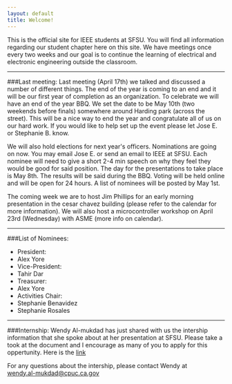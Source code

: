 ```yaml
---
layout: default
title: Welcome!
---
```

This is the official site for IEEE students at SFSU. You will find all information regarding our student chapter here on this site. We have meetings once every two weeks and our goal is to continue the learning of electrical and electronic engineering outside the classroom.

---
###Last meeting:
Last meeting (April 17th) we talked and discussed a number of different things. The end of the year is coming to an end and it will be our first year of completion as an organization. To celebrate we will have an end of the year BBQ. We set the date to be May 10th (two weekends before finals) somewhere around Harding park (across the street). This will be a nice way to end the year and congratulate all of us on our hard work. If you would like to help set up the event please let Jose E. or Stephanie B. know. 

We will also hold elections for next year's officers. Nominations are going on now. You may email Jose E. or send an email to IEEE at SFSU. Each nominee will need to give a short 2-4 min speech on why they feel they would be good for said position. The day for the presentations to take place is May 8th. The results will be said during the BBQ. Voting will be held online and will be open for 24 hours. A list of nominees will be posted by May 1st. 

The coming week we are to host Jim Phillips for an early morning presentation in the cesar chavez building (please refer to the calendar for more information). We will also host a microcontroller workshop on April 23rd (Wednesday) with ASME (more info on calendar). 

---
###List of Nominees:
* President:
 * Alex Yore 
* Vice-President:
 * Tahir Dar
* Treasurer:
 * Alex Yore
* Activities Chair:
 * Stephanie Benavidez
 * Stephanie Rosales

---
###Internship:
Wendy Al-mukdad has just shared with us the intership information that she spoke about at her presentation at SFSU. Please take a took at the document and I encourage as many of you to apply for this oppertunity. Here is the [link](https://drive.google.com/file/d/0B6KBsfrX-FTGSUtGZTdVMkNLMFE/edit?usp=sharing) 

For any questions about the intership, please contact Wendy at  
wendy.al-mukdad@cpuc.ca.gov

